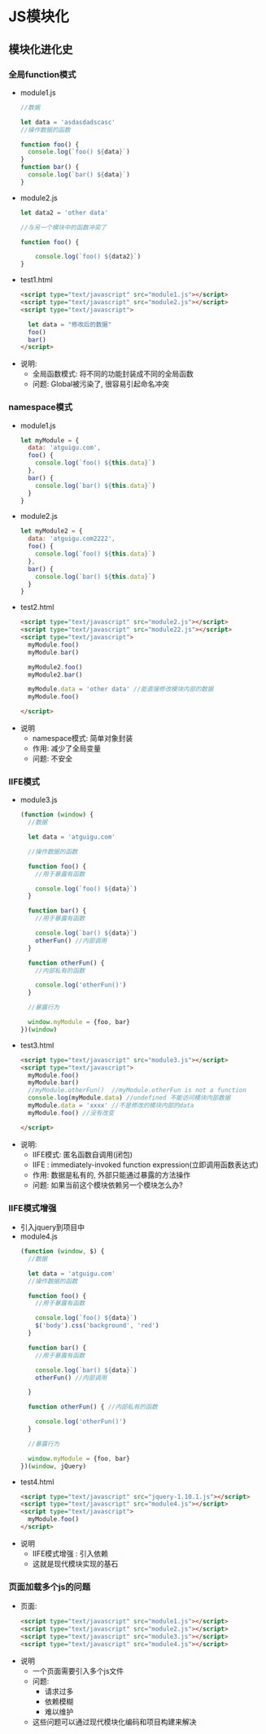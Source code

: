 # JS模块化

## 模块化进化史

### 全局function模式

* module1.js
    ```javascript
    //数据

    let data = 'asdasdadscasc'
    //操作数据的函数

    function foo() {
      console.log(`foo() ${data}`)
    }
    function bar() {
      console.log(`bar() ${data}`)
    }
    ```
* module2.js
    ```javascript
    let data2 = 'other data'

    //与另一个模块中的函数冲突了

    function foo() {

        console.log(`foo() ${data2}`)
    }
    ```
* test1.html
    ```html
    <script type="text/javascript" src="module1.js"></script>
    <script type="text/javascript" src="module2.js"></script>
    <script type="text/javascript">

      let data = "修改后的数据"
      foo()
      bar()
    </script>
    ```
* 说明:
  * 全局函数模式: 将不同的功能封装成不同的全局函数
  * 问题: Global被污染了, 很容易引起命名冲突

### namespace模式

* module1.js
    ```js
    let myModule = {
      data: 'atguigu.com',
      foo() {
        console.log(`foo() ${this.data}`)
      },
      bar() {
        console.log(`bar() ${this.data}`)
      }
    }
    ```
* module2.js
    ```js
    let myModule2 = {
      data: 'atguigu.com2222',
      foo() {
        console.log(`foo() ${this.data}`)
      },
      bar() {
        console.log(`bar() ${this.data}`)
      }
    }
    ```
* test2.html
    ```html
    <script type="text/javascript" src="module2.js"></script>
    <script type="text/javascript" src="module22.js"></script>
    <script type="text/javascript">
      myModule.foo()
      myModule.bar()

      myModule2.foo()
      myModule2.bar()

      myModule.data = 'other data' //能直接修改模块内部的数据
      myModule.foo()

    </script>
    ```
* 说明
  * namespace模式: 简单对象封装
  * 作用: 减少了全局变量
  * 问题: 不安全

### IIFE模式

* module3.js
    ```js
    (function (window) {
      //数据

      let data = 'atguigu.com'

      //操作数据的函数

      function foo() {
        //用于暴露有函数

        console.log(`foo() ${data}`)
      }

      function bar() {
        //用于暴露有函数

        console.log(`bar() ${data}`)
        otherFun() //内部调用
      }

      function otherFun() {
        //内部私有的函数

        console.log('otherFun()')
      }

      //暴露行为

      window.myModule = {foo, bar}
    })(window)
    ```
* test3.html
    ```html
    <script type="text/javascript" src="module3.js"></script>
    <script type="text/javascript">
      myModule.foo()
      myModule.bar()
      //myModule.otherFun()  //myModule.otherFun is not a function
      console.log(myModule.data) //undefined 不能访问模块内部数据
      myModule.data = 'xxxx' //不是修改的模块内部的data
      myModule.foo() //没有改变

    </script>
    ```
* 说明:
  * IIFE模式: 匿名函数自调用(闭包)
  * IIFE : immediately-invoked function expression(立即调用函数表达式)
  * 作用: 数据是私有的, 外部只能通过暴露的方法操作
  * 问题: 如果当前这个模块依赖另一个模块怎么办?

### IIFE模式增强

* 引入jquery到项目中
* module4.js
    ```js
    (function (window, $) {
      //数据

      let data = 'atguigu.com'
      //操作数据的函数

      function foo() {
        //用于暴露有函数

        console.log(`foo() ${data}`)
        $('body').css('background', 'red')
      }

      function bar() {
        //用于暴露有函数

        console.log(`bar() ${data}`)
        otherFun() //内部调用

      }

      function otherFun() { //内部私有的函数

        console.log('otherFun()')
      }

      //暴露行为

      window.myModule = {foo, bar}
    })(window, jQuery)
    ```
* test4.html
    ```html
    <script type="text/javascript" src="jquery-1.10.1.js"></script>
    <script type="text/javascript" src="module4.js"></script>
    <script type="text/javascript">
      myModule.foo()
    </script>
    ```
* 说明
  * IIFE模式增强 : 引入依赖
  * 这就是现代模块实现的基石

### 页面加载多个js的问题

* 页面:
    ```html
    <script type="text/javascript" src="module1.js"></script>
    <script type="text/javascript" src="module2.js"></script>
    <script type="text/javascript" src="module3.js"></script>
    <script type="text/javascript" src="module4.js"></script>
    ```
* 说明
  * 一个页面需要引入多个js文件
  * 问题:
    * 请求过多
    * 依赖模糊
    * 难以维护
  * 这些问题可以通过现代模块化编码和项目构建来解决